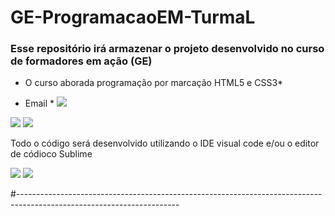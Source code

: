# GE-ProgramacaoEM-TurmaL
### Esse repositório irá armazenar o projeto desenvolvido no curso de formadores em ação (GE)

* O curso aborada programação por marcação  HTML5 e CSS3*

*  Email * [![](https://img.shields.io/badge/Gmail-D14836?style=for-the-badge&logo=gmail&logoColor=white)](rafaelcobo@gmail.com)

![](https://img.shields.io/badge/HTML5-E34F26?style=for-the-badge&logo=html5&logoColor=white)
![](https://img.shields.io/badge/CSS3-1572B6?style=for-the-badge&logo=css3&logoColor=white)

Todo o código será desenvolvido utilizando o IDE  visual code e/ou o editor de códioco Sublime

![](https://img.shields.io/badge/VSCode-0078D4?style=for-the-badge&logo=visual%20studio%20code&logoColor=white)
![](https://img.shields.io/badge/sublime_text-%23575757.svg?&style=for-the-badge&logo=sublime-text&logoColor=important)

#----------------------------------------------------------------------------------------------------------------------
